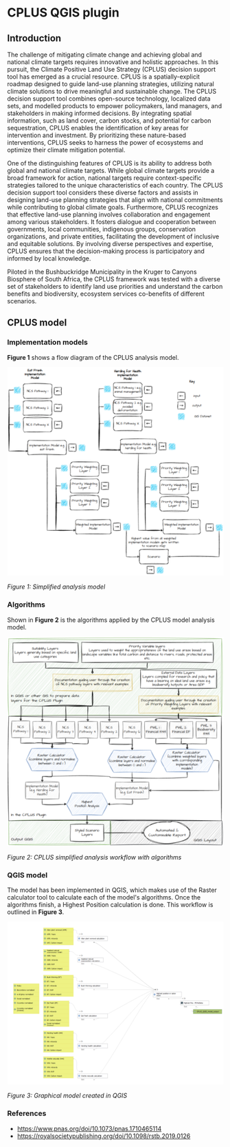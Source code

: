 # CPLUS QGIS plugin

## Introduction

The challenge of mitigating climate change and achieving global and national climate targets requires innovative and
holistic approaches. In this pursuit, the Climate Positive Land Use Strategy (CPLUS) decision support tool has emerged
as a crucial resource. CPLUS is a spatially-explicit roadmap designed to guide land-use planning strategies, utilizing
natural climate solutions to drive meaningful and sustainable change. The CPLUS decision support tool combines
open-source technology, localized data sets, and modelled products to empower policymakers, land managers,
and stakeholders in making informed decisions. By integrating spatial information, such as land cover, carbon stocks,
and potential for carbon sequestration, CPLUS enables the identification of key areas for intervention and investment.
By prioritizing these nature-based interventions, CPLUS seeks to harness the power of ecosystems and optimize their
climate mitigation potential.

One of the distinguishing features of CPLUS is its ability to address both global and national climate targets.
While global climate targets provide a broad framework for action, national targets require context-specific strategies
tailored to the unique characteristics of each country. The CPLUS decision support tool considers these diverse factors
and assists in designing land-use planning strategies that align with national commitments while contributing to global
climate goals. Furthermore, CPLUS recognizes that effective land-use planning involves collaboration and engagement
among various stakeholders. It fosters dialogue and cooperation between governments, local communities, indigenous
groups, conservation organizations, and private entities, facilitating the development of inclusive and equitable
solutions. By involving diverse perspectives and expertise, CPLUS ensures that the decision-making process is
participatory and informed by local knowledge.

Piloted in the Bushbuckridge Municipality in the Kruger to Canyons Biosphere of South Africa, the CPLUS framework was
tested with a diverse set of stakeholders to identify land use priorities and understand the carbon benefits and
biodiversity, ecosystem services co-benefits of different scenarios.

## CPLUS model

### Implementation models

**Figure 1** shows a flow diagram of the CPLUS analysis model.

![Simplified analysis model](img/cplus_core/simplified_analysis_model.svg)

*Figure 1: Simplified analysis model*

### Algorithms

Shown in **Figure 2** is the algorithms applied by the CPLUS model analysis model.

![Simplified analysis model with algorithms](img/cplus_core/workflow_with_algorithms.svg)

*Figure 2: CPLUS simplified analysis workflow with algorithms*

### QGIS model

The model has been implemented in QGIS, which makes use of the Raster calculator tool to calculate
each of the model's algorithms. Once the algorithms finish, a Highest Position calculation is
done. This workflow is outlined in **Figure 3**.

![QGIS model](img/cplus_core/qgis_model.svg)

*Figure 3: Graphical model created in QGIS*

### References

- https://www.pnas.org/doi/10.1073/pnas.1710465114
- https://royalsocietypublishing.org/doi/10.1098/rstb.2019.0126